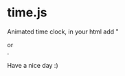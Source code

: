 # time.js

Animated time clock, in your html add " <p id="time"></p> or <div id="time"></div>.

Have a nice day :)
